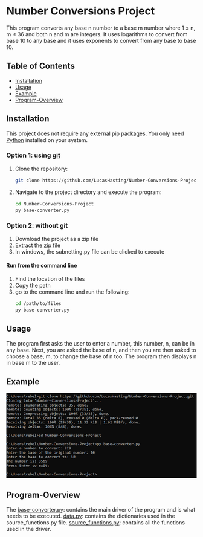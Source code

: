 # Number Conversions Project

This program converts any base n number to a base m number where 1 ≤ n, m ≤ 36 and both n and m are integers. It uses logarithms to convert from base 10 to any base and it uses exponents to convert from any base to base 10.

## Table of Contents

- [Installation](#installation)
- [Usage](#usage)
- [Example](#example)
- [Program-Overview](#program-overview)

## Installation

This project does not require any external pip packages. You only need [Python](https://www.python.org/downloads/) installed on your system.

### Option 1: using [git](https://git-scm.com/downloads)
1. Clone the repository:

    ```sh
    git clone https://github.com/LucasHasting/Number-Conversions-Project.git
    ```

2. Navigate to the project directory and execute the program:

    ```sh
    cd Number-Conversions-Project
    py base-converter.py
    ```
### Option 2: without git
1. Download the project as a zip file
2. [Extract the zip file](https://www.wikihow.com/Unzip-a-File)
3. In windows, the subnetting.py file can be clicked to execute

#### Run from the command line
1. Find the location of the files
2. Copy the path
3. go to the command line and run the following:
   ```sh
   cd /path/to/files
   py base-converter.py
   ```

## Usage

The program first asks the user to enter a number, this number, n, can be in any base. Next, you are asked the base of n, and then you are then asked to choose a base, m, to change the base of n too. The program then displays n in base m to the user.

## Example

![EXAMPLE](example.png)

## Program-Overview

The [base-converter.py](https://github.com/LucasHasting/Number-Conversions-Project/blob/main/base-converter.py): contains the main driver of the program and is what needs to be executed.
[data.py](https://github.com/LucasHasting/Number-Conversions-Project/blob/main/data.py): contains the dictionaries used in the source_functions.py file. 
[source_functions.py](https://github.com/LucasHasting/Number-Conversions-Project/blob/main/source_functions.py): contains all the functions used in the driver.
